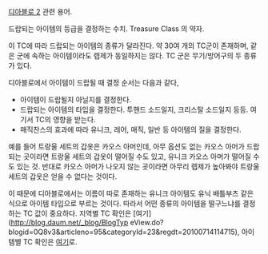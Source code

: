 [디아블로 2](%EB%94%94%EC%95%84%EB%B8%94%EB%A1%9C%202.md) 관련 용어.

드랍되는 아이템의 등급을 결정하는 수치. Treasure Class 의 약자.

이 TC에 따라 드랍되는 아이템의 종류가 달라진다. 약 30여 개의 TC군이 존재하며, 같은 군에 속하는 아이템이라도 렙제가 동일하지는
않다. TC 군은 무기/방어구의 두 종류가 있다.

디아블로에서 아이템이 드랍될 때 결정 순서는 다음과 같다,

  * 아이템이 드랍될지 아닐지를 결정한다.
  * 드랍되는 아이템의 타입을 결정한다. 투핸드 소드일지, 크리스탈 소드일지 등등. 여기서 TC의 영향을 받는다.
  * 매직찬스의 효과에 따라 유니크, 레어, 매직, 일반 등 아이템의 질을 결정한다.  

예를 들어 트랑울 세트의 갑옷은 카오스 아머인데, 아무 옵션도 없는 카오스 아머가 드랍되는 곳이라면 트랑울 세트의 갑옷이 떨어질 수도 있고,
유니크 카오스 아머가 떨어질 수도 있는 것. 반대로 카오스 아머가 나오지 않는 곳이라면 아무리 렙제가 높아봐야 트랑울 세트의 갑옷은 얻을 수
없다는 것이다.

이 때문에 디아블로에서는 이름이 따로 존재하는 유니크 아이템도 유닉 배틀부츠 같은 식으로 아이템 타입으로 부르는 것이다. 따라서 어떤 종류의
아이템을 떨구느냐를 결정하는 TC 값이 중요하다. 지역별 TC 확인은 [여기](http://blog.daum.net/_blog/BlogTyp
eView.do?blogid=0Q8v3&articleno=95&categoryId=23&regdt=20100714114715), 아이템별
TC 확인은 [여기](http://www.fishdiablo.net/d2item/380520)로.

